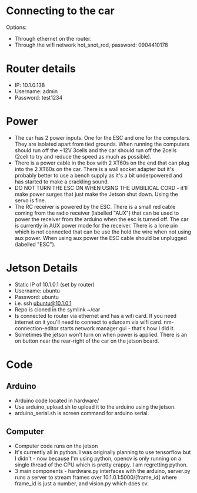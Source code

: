 # Connecting to the car

Options:
- Through ethernet on the router.
- Through the wifi network hot_snot_rod, password: 0904410178

# Router details

- IP: 10.1.0.138
- Username: admin
- Password: test1234

# Power

- The car has 2 power inputs. One for the ESC and one for the computers. They are isolated apart from tied grounds. When running the computers should run off the ~12V 3cells and the car should run off the 2cells (2cell to try and reduce the speed as much as possible).
- There is a power cable in the box with 2 XT60s on the end that can plug into the 2 XT60s on the car. There is a wall socket adapter but it's probably better to use a bench supply as it's a bit underpowered and has started to make a crackling sound.
- DO NOT TURN THE ESC ON WHEN USING THE UMBILICAL CORD - it'll make power surges that just make the Jetson shut down. Using the servo is fine.
- The RC receiver is powered by the ESC. There is a small red cable coming from the radio receiver (labelled "AUX") that can be used to power the receiver from the arduino when the esc is turned off. The car is currently in AUX power mode for the receiver. There is a lone pin which is not connected that can be use the hold the wire when not using aux power. When using aux power the ESC cable should be unplugged (labelled "ESC").

# Jetson Details

- Static IP of 10.1.0.1 (set by router)
- Username: ubuntu
- Password: ubuntu
- i.e. ssh ubuntu@10.1.0.1
- Repo is cloned in the symlink ~/car
- Is connected to router via ethernet and has a wifi card. If you need internet on it you'll need to connect to eduroam via wifi card. nm-connection-editor starts network manager gui - that's how I did it.
- Sometimes the jetson won't turn on when power is applied. There is an on button near the rear-right of the car on the jetson board.

# Code

## Arduino
- Arduino code located in hardware/
- Use arduino_upload.sh to upload it to the arduino using the jetson.
- arduino_serial.sh is screen command for arduino serial.

## Computer
- Computer code runs on the jetson
- It's currently all in python. I was originally planning to use tensorflow but I didn't - now because I'm using python, opencv is only running on a single thread of the CPU which is pretty crappy. I am regretting python.
- 3 main components - hardware.py interfaces with the arduino, server.py runs a server to stream frames over 10.1.0.1:5000/[frame_id] where frame_id is just a number, and vision.py which does cv.
